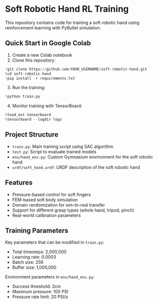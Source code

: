# Soft Robotic Hand RL Training

This repository contains code for training a soft robotic hand using reinforcement learning with PyBullet simulation.

## Quick Start in Google Colab

1. Create a new Colab notebook
2. Clone this repository:
```python
!git clone https://github.com/YOUR_USERNAME/soft-robotic-hand.git
%cd soft-robotic-hand
!pip install -r requirements.txt
```

3. Run the training:
```python
!python train.py
```

4. Monitor training with TensorBoard:
```python
%load_ext tensorboard
%tensorboard --logdir logs
```

## Project Structure

- `train.py`: Main training script using SAC algorithm
- `test.py`: Script to evaluate trained models
- `env/hand_env.py`: Custom Gymnasium environment for the soft robotic hand
- `urdf/soft_hand.urdf`: URDF description of the soft robotic hand

## Features

- Pressure-based control for soft fingers
- FEM-based soft body simulation
- Domain randomization for sim-to-real transfer
- Support for different grasp types (whole hand, tripod, pinch)
- Real-world calibration parameters

## Training Parameters

Key parameters that can be modified in `train.py`:
- Total timesteps: 2,000,000
- Learning rate: 0.0003
- Batch size: 256
- Buffer size: 1,000,000

Environment parameters in `env/hand_env.py`:
- Success threshold: 2cm
- Maximum pressure: 100 PSI
- Pressure rate limit: 20 PSI/s 